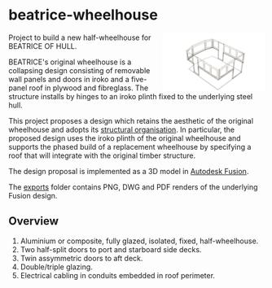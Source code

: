 
# beatrice-wheelhouse

<img src="./exports/PNG/wheelhouse-wall-panels.png" width="40%" align="right"/>

Project to build a new half-wheelhouse for BEATRICE OF HULL.

BEATRICE's original wheelhouse is a collapsing design consisting of
removable wall panels and doors in iroko and a five-panel roof in
plywood and fibreglass.
The structure installs by hinges to an iroko plinth fixed to the
underlying steel hull.

This project proposes a design which retains the aesthetic of the
original wheelhouse and adopts its
[structural organisation](./exports/PNG/general-arrangement.png).
In particular, the proposed design uses the iroko plinth of the
original wheelhouse and supports the phased build of a replacement
wheelhouse by specifying a roof that will integrate with the
original timber structure.

The design proposal is implemented as a 3D model in
[Autodesk Fusion](https://www.autodesk.com/products/fusion-360/personal).

The
[exports](./exports/)
folder contains PNG, DWG and PDF renders of the underlying Fusion
design.

## Overview

1. Aluminium or composite, fully glazed, isolated, fixed, half-wheelhouse.
2. Two half-split doors to port and starboard side decks.
3. Twin assymmetric doors to aft deck.
4. Double/triple glazing.
5. Electrical cabling in conduits embedded in roof perimeter. 
